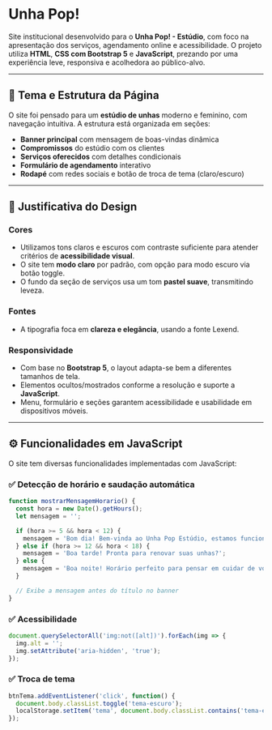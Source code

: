

# Unha Pop!

Site institucional desenvolvido para o **Unha Pop! - Estúdio**, com foco na apresentação dos serviços, agendamento online e acessibilidade. O projeto utiliza **HTML**, **CSS com Bootstrap 5** e **JavaScript**, prezando por uma experiência leve, responsiva e acolhedora ao público-alvo.

---

## 📌 Tema e Estrutura da Página

O site foi pensado para um **estúdio de unhas** moderno e feminino, com navegação intuitiva. A estrutura está organizada em seções:

- **Banner principal** com mensagem de boas-vindas dinâmica
- **Compromissos** do estúdio com os clientes
- **Serviços oferecidos** com detalhes condicionais
- **Formulário de agendamento** interativo
- **Rodapé** com redes sociais e botão de troca de tema (claro/escuro)

---

## 🎨 Justificativa do Design

### Cores
- Utilizamos tons claros e escuros com contraste suficiente para atender critérios de **acessibilidade visual**.
- O site tem **modo claro** por padrão, com opção para modo escuro via botão toggle.
- O fundo da seção de serviços usa um tom **pastel suave**, transmitindo leveza.

### Fontes
- A tipografia foca em **clareza e elegância**, usando a fonte Lexend.

### Responsividade
- Com base no **Bootstrap 5**, o layout adapta-se bem a diferentes tamanhos de tela.
- Elementos ocultos/mostrados conforme a resolução e suporte a **JavaScript**.
- Menu, formulário e seções garantem acessibilidade e usabilidade em dispositivos móveis.

---

## ⚙️ Funcionalidades em JavaScript

O site tem diversas funcionalidades implementadas com JavaScript:

### ✅ Detecção de horário e saudação automática
```js
function mostrarMensagemHorario() {
  const hora = new Date().getHours();
  let mensagem = '';

  if (hora >= 5 && hora < 12) {
    mensagem = 'Bom dia! Bem-vinda ao Unha Pop Estúdio, estamos funcionando';
  } else if (hora >= 12 && hora < 18) {
    mensagem = 'Boa tarde! Pronta para renovar suas unhas?';
  } else {
    mensagem = 'Boa noite! Horário perfeito para pensar em cuidar de você';
  }

  // Exibe a mensagem antes do título no banner
}
```

### ✅ Acessibilidade
```js
document.querySelectorAll('img:not([alt])').forEach(img => {
  img.alt = '';
  img.setAttribute('aria-hidden', 'true');
});
```

### ✅ Troca de tema
```js
btnTema.addEventListener('click', function() {
  document.body.classList.toggle('tema-escuro');
  localStorage.setItem('tema', document.body.classList.contains('tema-escuro') ? 'escuro' : 'claro');
});

```

